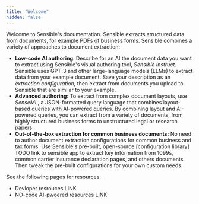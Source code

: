 ```yaml
---
title: "Welcome"
hidden: false
---
```


Welcome to Sensible's documentation. Sensible extracts structured data from documents, for example PDFs of business forms. Sensible combines a variety of approaches to document extraction:

- **Low-code AI authoring**: Describe for an AI the document data you want to extract using Sensible's visual authoring tool, *Sensible Instruct*. Sensible uses GPT-3 and other large-language models (LLMs) to extract data from your example document. Save your description as an *extraction configuration*, then extract from documents you upload to Sensible that are similar to your example.
- **Advanced authoring:**  To extract from complex document layouts, use *SenseML*, a JSON-formatted query language that combines layout-based queries with AI-powered queries. By combining layout and AI-powered queries, you can extract from a variety of documents, from highly structured business forms to unstructured legal or research papers.
-  **Out-of-the-box extraction for common business documents:**  No need to author document extraction configurations for common business and tax forms. Use Sensible's pre-built, open-source [configuration library] TODO link to sensible app to extract key information from  1099s, common carrier insurance declaration pages, and others documents. Then tweak the pre-built configurations for your own custom needs.

See the following pages for resources:

- Devloper resrouces LINK
- NO-code AI-pwoered resources LINK
